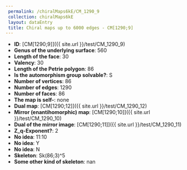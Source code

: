 ```yaml
--- 
 permalink: /chiralMaps6kE/CM_1290_9 
 collection: chiralMaps6kE
 layout: dataEntry
 title: Chiral maps up to 6000 edges - CM[1290;9]
---
```


- **ID**: [CM[1290;9]]({{ site.url }}/test/CM_1290_9)
- **Genus of the underlying surface**: 560
- **Length of the face**: 30
- **Valency**: 30
- **Length of the Petrie polygon**: 86
- **Is the automorphism group solvable?**: S
- **Number of vertices**: 86
- **Number of edges**: 1290
- **Number of faces**: 86
- **The map is self-**: none
- **Dual map**: [CM[1290;12]]({{ site.url }}/test/CM_1290_12)
- **Mirror (enantihomorphic) map**: [CM[1290;10]]({{ site.url }}/test/CM_1290_10)
- **Dual of the mirror image**: [CM[1290;11]]({{ site.url }}/test/CM_1290_11)
- **Z_q-Exponent?**: 2
- **No idea**:  11:10
- **No idea**: Y
- **No idea**: N
- **Skeleton**: Sk(86;3)^5
- **Some other kind of skeleton**: nan
